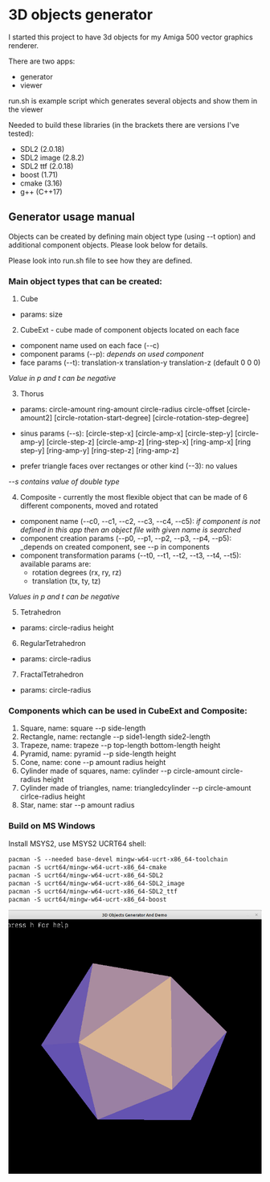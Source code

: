 # 3D objects generator

I started this project to have 3d objects for my Amiga 500 vector graphics renderer.

There are two apps:

- generator
- viewer 

run.sh is example script which generates several objects and show them in the viewer

Needed to build these libraries (in the brackets there are versions I've tested):

- SDL2 (2.0.18)
- SDL2 image (2.8.2)
- SDL2 ttf (2.0.18)
- boost (1.71)
- cmake (3.16)
- g++ (C++17)

## Generator usage manual

Objects can be created by defining main object type (using --t option) and additional component objects. Please look below for details.

Please look into run.sh file to see how they are defined.

### Main object types that can be created:

1. Cube
- params: size

2. CubeExt - cube made of component objects located on each face 
- component name used on each face (--c)
- component params (--p): _depends on used component_
- face params (--t): translation-x translation-y translation-z (default 0 0 0)

_Value in p and t can be negative_

3. Thorus 
- params: circle-amount ring-amount circle-radius circle-offset [circle-amount2] [circle-rotation-start-degree] [circle-rotation-step-degree]

- sinus params (--s): [circle-step-x] [circle-amp-x] [circle-step-y] [circle-amp-y] [circle-step-z] [circle-amp-z] [ring-step-x] [ring-amp-x] [ring step-y] [ring-amp-y] [ring-step-z] [ring-amp-z]

- prefer triangle faces over rectanges or other kind (--3): no values

_--s contains value of double type_

4. Composite - currently the most flexible object that can be made of 6 different components, moved and rotated
- component name (--c0, --c1, --c2, --c3, --c4, --c5): _if component is not defined in this app then an object file with given name is searched_
- component creation params (--p0, --p1, --p2, --p3, --p4, --p5): _depends on created component, see --p in components
- component transformation params (--t0, --t1, --t2, --t3, --t4, --t5): available params are: 
    - rotation degrees (rx, ry, rz)
    - translation (tx, ty, tz)

_Values in p and t can be negative_

5. Tetrahedron
- params: circle-radius height

6. RegularTetrahedron
- params: circle-radius

7. FractalTetrahedron 
- params: circle-radius

### Components which can be used in CubeExt and Composite:
1. Square, name: square
--p side-length
2. Rectangle, name: rectangle
--p side1-length side2-length
3. Trapeze, name: trapeze
--p top-length bottom-length height
4. Pyramid, name: pyramid
--p side-length height
5. Cone, name: cone
--p amount radius height
6. Cylinder made of squares, name: cylinder
--p circle-amount circle-radius height
7. Cylinder made of triangles, name: triangledcylinder
--p circle-amount cirlce-radius height
8. Star, name: star
--p amount radius

### Build on MS Windows
Install MSYS2, use MSYS2 UCRT64 shell:
```
pacman -S --needed base-devel mingw-w64-ucrt-x86_64-toolchain 
pacman -S ucrt64/mingw-w64-ucrt-x86_64-cmake
pacman -S ucrt64/mingw-w64-ucrt-x86_64-SDL2
pacman -S ucrt64/mingw-w64-ucrt-x86_64-SDL2_image
pacman -S ucrt64/mingw-w64-ucrt-x86_64-SDL2_ttf
pacman -S ucrt64/mingw-w64-ucrt-x86_64-boost
```

![](example.png)
